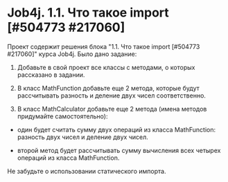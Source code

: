 # Job4j. 1.1. Что такое import [#504773 #217060]
Проект содержит решения блока "1.1. Что такое import [#504773 #217060]" курса Job4j.
Было дано задание:
1. Добавьте в свой проект все классы с методами, о которых рассказано в задании.

2. В класс MathFunction добавьте еще 2 метода, которые будут рассчитывать разность и деление двух чисел соответственно.

3. В класс MathCalculator добавьте еще 2 метода (имена методов придумайте самостоятельно):

- один будет считать сумму двух операций из класса MathFunction: разность двух чисел и деление двух чисел.

- второй метод будет рассчитывать сумму вычисления всех четырех операций из класса MathFunction.

Не забудьте о использовании статического импорта.